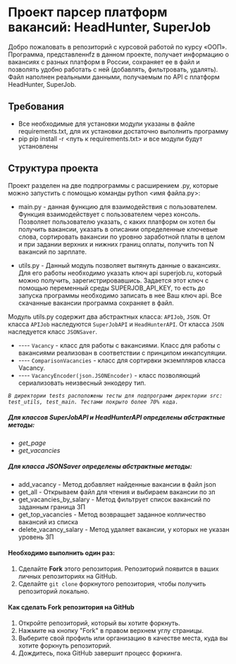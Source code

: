 # **Проект парсер платформ вакансий: HeadHunter, SuperJob**


Добро пожаловать в репозиторий с курсовой работой по курсу «ООП». 
Программа, представленнfz в данном проекте, получает информацию о вакансиях с разных платформ в России, 
сохраняет ее в файл и позволять удобно работать с ней (добавлять, фильтровать, удалять).
Файл наполнен реальными данными, получаемым по API с платформ HeadHunter, SuperJob.


## Требования
- Все необходимые для установки модули указаны в файле requirements.txt, для их установки достаточно выполнить программу 
- pip pip install -r <путь к requirements.txt> и все модули будут установлены

## Структура проекта

Проект разделен на две подпрограммы с расширением .py, которые можно запустить с помощью команды python <имя файла.py>:

- main.py - данная функцию для взаимодействия с пользователем. Функция взаимодействует с пользователем через консоль.
Позволяет пользователю указать, с каких платформ он хотел бы получить вакансии, указать в описании определенные ключевые слова,
сортировать вакансии по уровню заработной платы в целом и при задании верхних и нижних границ оплаты, 
получить топ N вакансий по зарплате.

- utils.py - Данный модуль позволяет вытянуть данные о вакансиях. Для его работы необходимо указать ключ api superjob.ru, 
который можно получить, зарегистрировавшись.
Задается этот ключ с помощью переменный среды SUPERJOB_API_KEY, то есть до запуска программы необходимо записать в нее Ваш ключ api.
Все скачанные вакансии программа сохраняет в файл.

Модуль utils.py содержит два абстрактных класса: `APIJob`, `JSON`. От класса `APIJob` наследуются `SuperJobAPI` и `HeadHunterAPI`. От класса `JSON` 
наследуется класс `JSONSaver`. 

- ---- `Vacancy` - класс для работы с вакансиями. Класс для работы с вакансиями реализован в соответствии с принципом инкапсуляции.
- ---- `ComparisonVacancies` - класс для сортирвки экземпляров класса Vacancy. 
- ---- `VacancyEncoder(json.JSONEncoder)` - класс позволяющий сериализовать неизвесный энкодеру тип.

_`В директории tests расположены тесты для подпрограмм директории src: test_utils, test_main. Тестами покрыто более 70% кода.`_

##### Для классов SuperJobAPI и HeadHunterAPI определены абстрактные методы:

+ _get_page_
+ _get_vacancies_

##### Для класса JSONSaver определены абстрактные методы:

+ add_vacancy - Метод добавляет найденные вакансии в файл json
+ get_all - Открываем файл для чтения и выбираем вакансии по зп
+ get_vacancies_by_salary - Метод фильтрует список вакансий по заданным граница ЗП
+ get_top_vacancies - Метод возвращает заданное колличество вакансий из списка
+ delete_vacancy_salary - Метод удаляет вакансии, у которых не указан уровень ЗП


#### Необходимо выполнить один раз:

1. Сделайте __Fork__ этого репозитория. Репозиторий появится в ваших личных репозиториях на GitHub.
2. Сделайте `git clone` форкнутого репозитория, чтобы получить репозиторий локально.


#### Как сделать Fork репозитория на GitHub

1. Откройте репозиторий, который вы хотите форкнуть.
2. Нажмите на кнопку "Fork" в правом верхнем углу страницы.
3. Выберите свой профиль или организацию в качестве места, куда вы хотите форкнуть репозиторий.
4. Дождитесь, пока GitHub завершит процесс форкинга.




